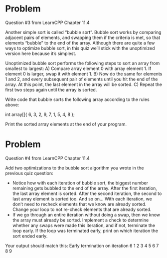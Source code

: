 
# Problem

Question #3 from LearnCPP Chapter 11.4

Another simple sort is called “bubble sort”. Bubble sort works by comparing adjacent pairs of elements, and swapping them if the criteria is met, so that elements “bubble” to the end of the array. Although there are quite a few ways to optimize bubble sort, in this quiz we’ll stick with the unoptimized version here because it’s simplest.

Unoptimized bubble sort performs the following steps to sort an array from smallest to largest:
A) Compare array element 0 with array element 1. If element 0 is larger, swap it with element 1.
B) Now do the same for elements 1 and 2, and every subsequent pair of elements until you hit the end of the array. At this point, the last element in the array will be sorted.
C) Repeat the first two steps again until the array is sorted.

Write code that bubble sorts the following array according to the rules above:

int array[]{ 6, 3, 2, 9, 7, 1, 5, 4, 8 };

Print the sorted array elements at the end of your program.

# Problem
Question #4 from LearnCPP Chapter 11.4

Add two optimizations to the bubble sort algorithm you wrote in the previous quiz question:

- Notice how with each iteration of bubble sort, the biggest number remaining gets bubbled to the end of the array. After the first iteration, the last array element is sorted. After the second iteration, the second to last array element is sorted too. And so on… With each iteration, we don’t need to recheck elements that we know are already sorted. Change your loop to not re-check elements that are already sorted.
- If we go through an entire iteration without doing a swap, then we know the array must already be sorted. Implement a check to determine whether any swaps were made this iteration, and if not, terminate the loop early. If the loop was terminated early, print on which iteration the sort ended early.

Your output should match this:
Early termination on iteration 6
1 2 3 4 5 6 7 8 9
